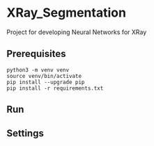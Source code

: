 # XRay_Segmentation
Project for developing Neural Networks for XRay

## Prerequisites
```
python3 -m venv venv
source venv/bin/activate
pip install --upgrade pip
pip install -r requirements.txt
```

## Run

## Settings
